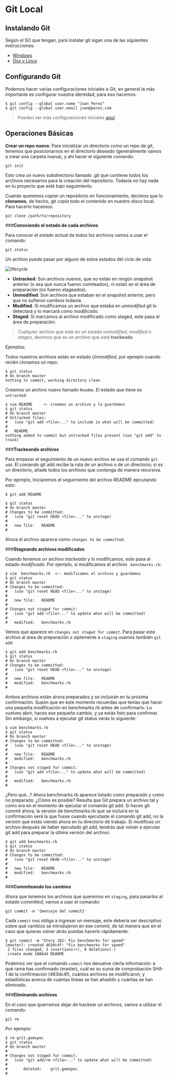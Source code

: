 # Git Local

## Instalando Git

Según el SO que tengan, para instalar git sigan una de las siguientes instrucciones:

* [Windows](https://git-for-windows.github.io/)
* [Osx y Linux](https://git-scm.com/book/en/v2/Getting-Started-Installing-Git)

## Configurando Git

Podemos hacer varias configuraciones iniciales a Git, en general la más importante es configurar nuestra identidad, para eso hacemos:

```
$ git config --global user.name "Juan Perez"
$ git config --global user.email juan@perez.com
```

> Pueden ver más configuraciones iniciales [aquí](https://git-scm.com/book/en/v2/Getting-Started-First-Time-Git-Setup).

## Operaciones Básicas

__Crear un repo nuevo__: Para inicializar un directorio como un repo de git, tenemos que posicionarnos en el directorio deseado (generalmente vamos a crear una carpeta nueva), y ahí hacer el siguiente comando:

```
git init
```

Esto crea un nuevo subdirectorio llamado .git que contiene todos los archivos necesarios para la creación del repositorio. Todavía no hay nada en tu proyecto que esté bajo seguimiento.

Cuando queremos _copiar_ un repositorio en funcionamiento, decimos que lo __clonamos__, de hecho, git _copia_ todo el contenido en nuestro disco local. Para hacerlo hacemos:

```
git clone /path/to/repository
```

###__Conociendo el estado de cada archivos__

Para conocer el _estado actual_ de todos los archivos vamos a usar el comando:

```
git status
```

Un archivo puede pasar por alguno de estos estados del ciclo de vida:

![lifecycle](../img/lifecycle.png)

* __Untracked__: Son archivos nuevos, que no están en ningún snapshot anterior (o sea que nunca fueron comiteados), ni están en el área de preparación (no fueron stageados).
* __Unmodified__: Son archivos que estaban en el snapshot anterior, pero que no sufieron cambios todavía.
* __Modified__: Si modificamos un archivo que estaba en _unmodified_ git lo detectará y lo marcará como _modificado_.
* __Staged__: Si marcamos al archivo modificado como staged, este pasa al área de preparación.

> Cualquier archivo que este en un estado _unmodified_, _modified_ o _stages_, decimos que es un archivo que está __trackeado__.

Ejemplos:

Todos nuestros archivos están en estado _Unmodified_, por ejemplo cuando recién clonamos un repo:

```
$ git status
# On branch master
nothing to commit, working directory clean
```

Creamos un archivo nuevo llamado `Readme`. El estado que tiene es `untracked`:

```
$ vim README     <- creamos un archivo y lo guardamos
$ git status
# On branch master
# Untracked files:
#   (use "git add <file>..." to include in what will be committed)
#
#   README
nothing added to commit but untracked files present (use "git add" to track)
```

###__Trackeando archivos__

Para empezar el seguimiento de un nuevo archivo se usa el comando `git add`. El comando git add recibe la ruta de un archivo o de un directorio; si es un directorio, añade todos los archivos que contenga de manera recursiva.

Por ejemplo, Iniciaremos el seguimiento del archivo README ejecutando esto:

```
$ git add README

$ git status
# On branch master
# Changes to be committed:
#   (use "git reset HEAD <file>..." to unstage)
#
#   new file:   README
#
```

Ahora el archivo aparece como `changes to be committed`.

###__Stageando archivos modificados__

Cuando tenemos un archivo _trackeado_ y lo modificamos, este pasa al estado _modificado_. Por ejemplo, si modificamos el archivo ` benchmarks.rb`:

```
$ vim  benchmarks.rb  <-- modificamos el archivo y guardamos 
$ git status
# On branch master
# Changes to be committed:
#   (use "git reset HEAD <file>..." to unstage)
#
#   new file:   README
#
# Changes not staged for commit:
#   (use "git add <file>..." to update what will be committed)
#
#   modified:   benchmarks.rb
```

Vemos que aparece en `changes not staged for commit`. Para pasar este archivo al área de preparación o siplemente a `staging` usamos también `git add`:

```
$ git add benchmarks.rb
$ git status
# On branch master
# Changes to be committed:
#   (use "git reset HEAD <file>..." to unstage)
#
#   new file:   README
#   modified:   benchmarks.rb
#
```

Ambos archivos están ahora preparados y se incluirán en tu próxima confirmación. Supón que en este momento recuerdas que tenías que hacer una pequeña modificación en benchmarks.rb antes de confirmarlo. Lo vuelves abrir, haces ese pequeño cambio, y ya estás listo para confirmar. Sin embargo, si vuelves a ejecutar git status verás lo siguiente:

```
$ vim benchmarks.rb
$ git status
# On branch master
# Changes to be committed:
#   (use "git reset HEAD <file>..." to unstage)
#
#   new file:   README
#   modified:   benchmarks.rb
#
# Changes not staged for commit:
#   (use "git add <file>..." to update what will be committed)
#
#   modified:   benchmarks.rb
#
```

¿Pero qué...? Ahora benchmarks.rb aparece listado como preparado y como no preparado. ¿Cómo es posible? Resulta que Git prepara un archivo tal y como era en el momento de ejecutar el comando git add. Si haces git commit ahora, la versión de benchmarks.rb que se incluirá en la confirmación será la que fuese cuando ejecutaste el comando git add, no la versión que estás viendo ahora en tu directorio de trabajo. Si modificas un archivo después de haber ejecutado git add, tendrás que volver a ejecutar git add para preparar la última versión del archivo:

```
$ git add benchmarks.rb
$ git status
# On branch master
# Changes to be committed:
#   (use "git reset HEAD <file>..." to unstage)
#
#   new file:   README
#   modified:   benchmarks.rb
#
```

###__Commiteando los cambios__

Ahora que tenemos los archivos que queremos en `staging`, para pasarlos al estado _committed_, vamos a usar el comando:

```
git commit -m '{mensaje del commit}'
```

Cada `commit` nos obliga a ingresar un mensaje, este debería ser descriptivo sobre qué cambios se introdujeron en ese commit, de tal manera que en el caso que quieras volver atrás puedas hacerlo rápidamente.

```
$ git commit -m "Story 182: Fix benchmarks for speed"
[master]: created 463dc4f: "Fix benchmarks for speed"
 2 files changed, 3 insertions(+), 0 deletions(-)
 create mode 100644 README
```

Podemos ver que el comando `commit` nos devuelve cierta información: a qué rama has confirmado (master), cuál es su suma de comprobación SHA-1 de la confirmación (463dc4f), cuántos archivos se modificaron, y estadísticas acerca de cuántas líneas se han añadido y cuántas se han eliminado.

###__Eliminando archivos__

En el caso que querramos dejar de trackear un archivos, vamos a utilizar el comando:

```
git rm
```

Por ejemplo:

```
$ rm grit.gemspec
$ git status
# On branch master
#
# Changes not staged for commit:
#   (use "git add/rm <file>..." to update what will be committed)
#
#       deleted:    grit.gemspec
#
```
